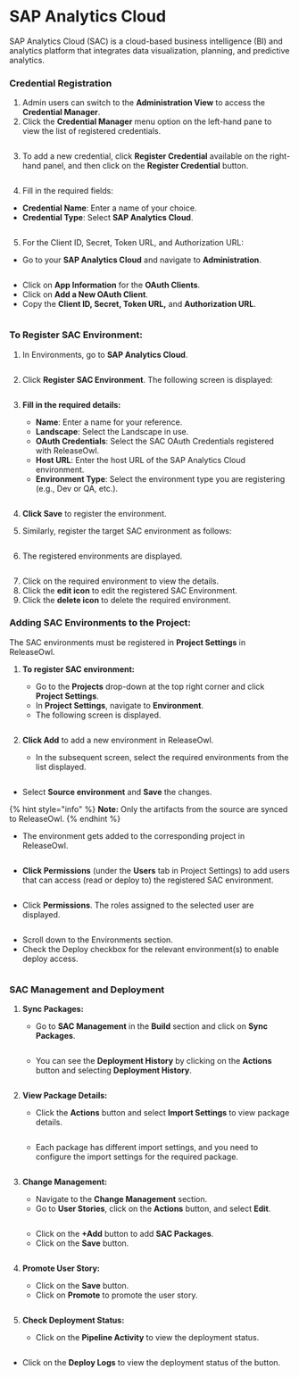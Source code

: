 # SAP Analytics Cloud

SAP Analytics Cloud (SAC) is a cloud-based business intelligence (BI) and analytics platform that integrates data visualization, planning, and predictive analytics.

### Credential Registration <a href="#pdf-page-gxe94pcl07aymb35lkd4-credential-registration" id="pdf-page-gxe94pcl07aymb35lkd4-credential-registration"></a>

1. Admin users can switch to the **Administration View** to access the **Credential Manager**.
2. Click the **Credential Manager** menu option on the left-hand pane to view the list of registered credentials.

<figure><img src="../.gitbook/assets/image (41).png" alt=""><figcaption></figcaption></figure>

3. To add a new credential, click **Register Credential** available on the right-hand panel, and then click on the **Register Credential** button.

<figure><img src="https://open.gitbook.com/~gitbook/image?url=https%3A%2F%2F1890383800-files.gitbook.io%2F%7E%2Ffiles%2Fv0%2Fb%2Fgitbook-x-prod.appspot.com%2Fo%2Fspaces%252FDWyxe6hm5vqosFaByVgs%252Fuploads%252FAi3LkEN33mGbgmKErVWB%252Fimage.png%3Falt%3Dmedia%26token%3D2fd497ed-4f18-4387-a35d-288edae6d585&#x26;width=768&#x26;dpr=4&#x26;quality=100&#x26;sign=e314426a&#x26;sv=2" alt=""><figcaption></figcaption></figure>

4. Fill in the required fields:

* **Credential Name**: Enter a name of your choice.
* **Credential Type**: Select **SAP Analytics Cloud**.

<figure><img src="https://open.gitbook.com/~gitbook/image?url=https%3A%2F%2F1890383800-files.gitbook.io%2F%7E%2Ffiles%2Fv0%2Fb%2Fgitbook-x-prod.appspot.com%2Fo%2Fspaces%252FDWyxe6hm5vqosFaByVgs%252Fuploads%252Fp4zugsifpDeCpX2Whj0C%252Fimage.png%3Falt%3Dmedia%26token%3Dffbfe7b4-ffa0-48ad-9f7a-5d53fd7eff02&#x26;width=768&#x26;dpr=4&#x26;quality=100&#x26;sign=2c3a5e72&#x26;sv=2" alt=""><figcaption></figcaption></figure>

5. For the Client ID, Secret, Token URL, and Authorization URL:

* Go to your **SAP Analytics Cloud** and navigate to **Administration**.

<figure><img src="https://open.gitbook.com/~gitbook/image?url=https%3A%2F%2F1890383800-files.gitbook.io%2F%7E%2Ffiles%2Fv0%2Fb%2Fgitbook-x-prod.appspot.com%2Fo%2Fspaces%252FDWyxe6hm5vqosFaByVgs%252Fuploads%252F2okCpMHUTCsZOGZbwhQO%252Fimage.png%3Falt%3Dmedia%26token%3D5078708e-cf32-4a76-b194-f3367ceb7551&#x26;width=768&#x26;dpr=4&#x26;quality=100&#x26;sign=d188fc4f&#x26;sv=2" alt=""><figcaption></figcaption></figure>

* Click on **App Information** for the **OAuth Clients**.
* Click on **Add a New OAuth Client**.
* Copy the **Client ID, Secret, Token URL,** and **Authorization URL**.

<figure><img src="https://open.gitbook.com/~gitbook/image?url=https%3A%2F%2F1890383800-files.gitbook.io%2F%7E%2Ffiles%2Fv0%2Fb%2Fgitbook-x-prod.appspot.com%2Fo%2Fspaces%252FDWyxe6hm5vqosFaByVgs%252Fuploads%252FvLLr3pcVhbXcWFQa2GDY%252Fimage.png%3Falt%3Dmedia%26token%3D9f659b5e-52e5-4c6b-a4ba-2652c27fd886&#x26;width=768&#x26;dpr=4&#x26;quality=100&#x26;sign=2cf3fe80&#x26;sv=2" alt=""><figcaption></figcaption></figure>

### **To Register SAC Environment:** <a href="#pdf-page-gxe94pcl07aymb35lkd4-to-register-sac-environment" id="pdf-page-gxe94pcl07aymb35lkd4-to-register-sac-environment"></a>

1.  In Environments, go to **SAP Analytics Cloud**.



    <figure><img src="https://open.gitbook.com/~gitbook/image?url=https%3A%2F%2F1890383800-files.gitbook.io%2F%7E%2Ffiles%2Fv0%2Fb%2Fgitbook-x-prod.appspot.com%2Fo%2Fspaces%252FDWyxe6hm5vqosFaByVgs%252Fuploads%252FjnTDWFpUFJ9Op81uWodJ%252Fimage.png%3Falt%3Dmedia%26token%3Ddae9773c-24ec-450a-ba7e-13ec36e53d63&#x26;width=768&#x26;dpr=4&#x26;quality=100&#x26;sign=a5e6829&#x26;sv=2" alt=""><figcaption></figcaption></figure>
2.  Click **Register SAC Environment**. The following screen is displayed:



    <figure><img src="https://open.gitbook.com/~gitbook/image?url=https%3A%2F%2F1890383800-files.gitbook.io%2F%7E%2Ffiles%2Fv0%2Fb%2Fgitbook-x-prod.appspot.com%2Fo%2Fspaces%252FDWyxe6hm5vqosFaByVgs%252Fuploads%252Fvw1RiN62IKiAVmO3KL5H%252Fimage.png%3Falt%3Dmedia%26token%3Db300cff4-d7da-48b5-a4ed-087ec75b4cbd&#x26;width=768&#x26;dpr=4&#x26;quality=100&#x26;sign=53170edf&#x26;sv=2" alt=""><figcaption></figcaption></figure>
3.  **Fill in the required details:**

    * **Name**: Enter a name for your reference.
    * **Landscape**: Select the Landscape in use.
    * **OAuth Credentials**: Select the SAC OAuth Credentials registered with ReleaseOwl.
    * **Host URL**: Enter the host URL of the SAP Analytics Cloud environment.
    * **Environment Type**: Select the environment type you are registering (e.g., Dev or QA, etc.).



    <figure><img src="https://open.gitbook.com/~gitbook/image?url=https%3A%2F%2F1890383800-files.gitbook.io%2F%7E%2Ffiles%2Fv0%2Fb%2Fgitbook-x-prod.appspot.com%2Fo%2Fspaces%252FDWyxe6hm5vqosFaByVgs%252Fuploads%252FnHE4eUTM0Zc3ft1Zu5Ml%252Fimage.png%3Falt%3Dmedia%26token%3D5e1d513c-07df-47c1-9e01-b18f454fba78&#x26;width=768&#x26;dpr=4&#x26;quality=100&#x26;sign=e9d1c69a&#x26;sv=2" alt=""><figcaption></figcaption></figure>
4. **Click Save** to register the environment.
5. Similarly, register the target SAC environment as follows:

<figure><img src="https://open.gitbook.com/~gitbook/image?url=https%3A%2F%2F1890383800-files.gitbook.io%2F%7E%2Ffiles%2Fv0%2Fb%2Fgitbook-x-prod.appspot.com%2Fo%2Fspaces%252FDWyxe6hm5vqosFaByVgs%252Fuploads%252F6VQkM7wTm1NwlZ8tCMrM%252Fimage.png%3Falt%3Dmedia%26token%3D96784cb9-b01e-4de2-a482-3e94773ed3ce&#x26;width=768&#x26;dpr=4&#x26;quality=100&#x26;sign=c87ce2dd&#x26;sv=2" alt=""><figcaption></figcaption></figure>

6. The registered environments are displayed.

<figure><img src="https://open.gitbook.com/~gitbook/image?url=https%3A%2F%2F1890383800-files.gitbook.io%2F%7E%2Ffiles%2Fv0%2Fb%2Fgitbook-x-prod.appspot.com%2Fo%2Fspaces%252FDWyxe6hm5vqosFaByVgs%252Fuploads%252Fho3EhVRVb1GmqgPClXKF%252Fimage.png%3Falt%3Dmedia%26token%3D5c3840c4-7542-4b3a-b4e2-010c89bc04b9&#x26;width=768&#x26;dpr=4&#x26;quality=100&#x26;sign=a820cf7c&#x26;sv=2" alt=""><figcaption></figcaption></figure>

7. Click on the required environment to view the details.
8. Click the **edit icon** to edit the registered SAC Environment.
9. Click the **delete icon** to delete the required environment.

### **Adding SAC Environments to the Project:** <a href="#pdf-page-gxe94pcl07aymb35lkd4-adding-sac-environments-to-the-project" id="pdf-page-gxe94pcl07aymb35lkd4-adding-sac-environments-to-the-project"></a>

The SAC environments must be registered in **Project Settings** in ReleaseOwl.

1.  **To register SAC environment:**

    * Go to the **Projects** drop-down at the top right corner and click **Project Settings**.
    * In **Project Settings**, navigate to **Environment**.
    * The following screen is displayed.



    <figure><img src="https://open.gitbook.com/~gitbook/image?url=https%3A%2F%2F1890383800-files.gitbook.io%2F%7E%2Ffiles%2Fv0%2Fb%2Fgitbook-x-prod.appspot.com%2Fo%2Fspaces%252FDWyxe6hm5vqosFaByVgs%252Fuploads%252F8kmqQm963h5jWidjxkFl%252Fimage.png%3Falt%3Dmedia%26token%3D1e8202b1-d3e7-4cf5-80cb-86549577aae9&#x26;width=768&#x26;dpr=4&#x26;quality=100&#x26;sign=b2dd4bc3&#x26;sv=2" alt=""><figcaption></figcaption></figure>
2.  **Click Add** to add a new environment in ReleaseOwl.

    * In the subsequent screen, select the required environments from the list displayed.

    <figure><img src="https://open.gitbook.com/~gitbook/image?url=https%3A%2F%2F1890383800-files.gitbook.io%2F%7E%2Ffiles%2Fv0%2Fb%2Fgitbook-x-prod.appspot.com%2Fo%2Fspaces%252FDWyxe6hm5vqosFaByVgs%252Fuploads%252FggBSC4bnGiLFYutZnE9p%252Fimage.png%3Falt%3Dmedia%26token%3Da9bc4b46-0ef8-40d4-964e-f63ba5ed6fda&#x26;width=768&#x26;dpr=4&#x26;quality=100&#x26;sign=3f536fc1&#x26;sv=2" alt=""><figcaption></figcaption></figure>



* Select **Source environment** and **Save** the changes.

{% hint style="info" %}
**Note:** Only the artifacts from the source are synced to ReleaseOwl.
{% endhint %}

* The environment gets added to the corresponding project in ReleaseOwl.

<figure><img src="https://open.gitbook.com/~gitbook/image?url=https%3A%2F%2F1890383800-files.gitbook.io%2F%7E%2Ffiles%2Fv0%2Fb%2Fgitbook-x-prod.appspot.com%2Fo%2Fspaces%252FDWyxe6hm5vqosFaByVgs%252Fuploads%252F3JTvkizsiQvnUqLSjR2n%252Fimage.png%3Falt%3Dmedia%26token%3D83c326b7-0076-4c1c-847c-3afec3a92d0a&#x26;width=768&#x26;dpr=4&#x26;quality=100&#x26;sign=75fa3f59&#x26;sv=2" alt=""><figcaption></figcaption></figure>

* **Click Permissions** (under the **Users** tab in Project Settings) to add users that can access (read or deploy to) the registered SAC environment.

<figure><img src="https://open.gitbook.com/~gitbook/image?url=https%3A%2F%2F1890383800-files.gitbook.io%2F%7E%2Ffiles%2Fv0%2Fb%2Fgitbook-x-prod.appspot.com%2Fo%2Fspaces%252FDWyxe6hm5vqosFaByVgs%252Fuploads%252FSQLvLRb6lrxlsaTAgRTe%252Fimage.png%3Falt%3Dmedia%26token%3D24afb351-4851-412d-b4f6-a2a762834247&#x26;width=768&#x26;dpr=4&#x26;quality=100&#x26;sign=96db946b&#x26;sv=2" alt=""><figcaption></figcaption></figure>

* Click **Permissions**. The roles assigned to the selected user are displayed.

<figure><img src="https://open.gitbook.com/~gitbook/image?url=https%3A%2F%2F1890383800-files.gitbook.io%2F%7E%2Ffiles%2Fv0%2Fb%2Fgitbook-x-prod.appspot.com%2Fo%2Fspaces%252FDWyxe6hm5vqosFaByVgs%252Fuploads%252FNSHG6qj5PXItA2vl0jxM%252Fimage.png%3Falt%3Dmedia%26token%3Dd22e8885-3394-4754-bfb1-c2d150e03e10&#x26;width=768&#x26;dpr=4&#x26;quality=100&#x26;sign=5f630d96&#x26;sv=2" alt=""><figcaption></figcaption></figure>

* Scroll down to the Environments section.
* Check the Deploy checkbox for the relevant environment(s) to enable deploy access.

<figure><img src="https://open.gitbook.com/~gitbook/image?url=https%3A%2F%2F1890383800-files.gitbook.io%2F%7E%2Ffiles%2Fv0%2Fb%2Fgitbook-x-prod.appspot.com%2Fo%2Fspaces%252FDWyxe6hm5vqosFaByVgs%252Fuploads%252FWLIelpLn63BESz73KmyW%252Fimage.png%3Falt%3Dmedia%26token%3D6bb1289b-2b17-491e-a701-03b5c5cf1406&#x26;width=768&#x26;dpr=4&#x26;quality=100&#x26;sign=2efbc85e&#x26;sv=2" alt=""><figcaption></figcaption></figure>

### **SAC Management and Deployment**

1.  **Sync Packages:**

    * Go to **SAC Management** in the **Build** section and click on **Sync Packages**.



    <figure><img src="../.gitbook/assets/image (42).png" alt=""><figcaption></figcaption></figure>

    * You can see the **Deployment History** by clicking on the **Actions** button and selecting **Deployment History**.



    <figure><img src="https://open.gitbook.com/~gitbook/image?url=https%3A%2F%2F1890383800-files.gitbook.io%2F%7E%2Ffiles%2Fv0%2Fb%2Fgitbook-x-prod.appspot.com%2Fo%2Fspaces%252FDWyxe6hm5vqosFaByVgs%252Fuploads%252F5IUuxSGU0CdoBfCQUbZz%252Fimage.png%3Falt%3Dmedia%26token%3D306a29dc-f1db-4726-a7ac-f4cf6ea4eb56&#x26;width=768&#x26;dpr=4&#x26;quality=100&#x26;sign=b0e21ae9&#x26;sv=2" alt=""><figcaption></figcaption></figure>
2.  **View Package Details:**

    * Click the **Actions** button and select **Import Settings** to view package details.

    <figure><img src="../.gitbook/assets/image (44).png" alt=""><figcaption></figcaption></figure>



    * Each package has different import settings, and you need to configure the import settings for the required package.



    <figure><img src="https://open.gitbook.com/~gitbook/image?url=https%3A%2F%2F1890383800-files.gitbook.io%2F%7E%2Ffiles%2Fv0%2Fb%2Fgitbook-x-prod.appspot.com%2Fo%2Fspaces%252FDWyxe6hm5vqosFaByVgs%252Fuploads%252FYl5L4qLcaFo0lB5qul92%252Fimage.png%3Falt%3Dmedia%26token%3Dcf84c422-de4d-4ea5-ac50-446817e9614a&#x26;width=768&#x26;dpr=4&#x26;quality=100&#x26;sign=4316319d&#x26;sv=2" alt=""><figcaption></figcaption></figure>
3.  **Change Management:**

    * Navigate to the **Change Management** section.
    * Go to **User Stories**, click on the **Actions** button, and select **Edit**.



    <figure><img src="../.gitbook/assets/image (46).png" alt=""><figcaption></figcaption></figure>

    * Click on the **+Add** button to add **SAC Packages**.
    * Click on the **Save** button.

    <figure><img src="https://open.gitbook.com/~gitbook/image?url=https%3A%2F%2F1890383800-files.gitbook.io%2F%7E%2Ffiles%2Fv0%2Fb%2Fgitbook-x-prod.appspot.com%2Fo%2Fspaces%252FDWyxe6hm5vqosFaByVgs%252Fuploads%252FQjym1iWtjhyFa5al5dJZ%252Fimage.png%3Falt%3Dmedia%26token%3Dc61c665f-caf7-46a8-a5f0-2bdf0597d592&#x26;width=768&#x26;dpr=4&#x26;quality=100&#x26;sign=4f34d646&#x26;sv=2" alt=""><figcaption></figcaption></figure>
4.  **Promote User Story:**

    * Click on the **Save** button.
    * Click on **Promote** to promote the user story.



    <figure><img src="https://open.gitbook.com/~gitbook/image?url=https%3A%2F%2F1890383800-files.gitbook.io%2F%7E%2Ffiles%2Fv0%2Fb%2Fgitbook-x-prod.appspot.com%2Fo%2Fspaces%252FDWyxe6hm5vqosFaByVgs%252Fuploads%252FRTLdkDEvEMK4yTHANedd%252Fimage.png%3Falt%3Dmedia%26token%3D7b705c18-6106-46b1-9d46-368d9096216e&#x26;width=768&#x26;dpr=4&#x26;quality=100&#x26;sign=ad33976d&#x26;sv=2" alt=""><figcaption></figcaption></figure>
5.  **Check Deployment Status:**

    * Click on the **Pipeline Activity** to view the deployment status.



<figure><img src="../.gitbook/assets/image (47).png" alt=""><figcaption></figcaption></figure>



* Click on the **Deploy Logs** to view the deployment status of the button.

<figure><img src="../.gitbook/assets/image (48).png" alt=""><figcaption></figcaption></figure>



